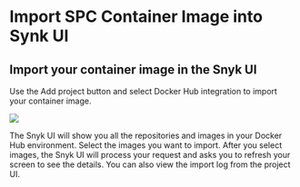 # Import SPC Container Image into Synk UI

## Import your container image in the Snyk UI

Use the Add project button and select Docker Hub integration to import your container image.

![](https://github.com/snyk/user-docs/tree/695c746d1b207ffdf923b84e4590d31b29e2cc73/docs/.gitbook/assets/import_containerimage_add_project.png)

The Snyk UI will show you all the repositories and images in your Docker Hub environment. Select the images you want to import. After you select images, the Snyk UI will process your request and asks you to refresh your screen to see the details. You can also view the import log from the project UI.


